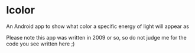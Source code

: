 # lcolor
An Android app to show what color a specific energy of light will appear as

Please note this app was written in 2009 or so, so do not judge me for the code you see written here ;)
